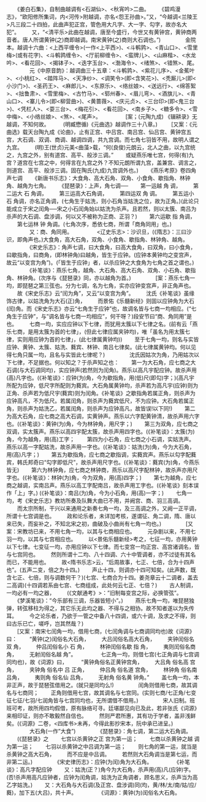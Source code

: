 <!-- { "loadSidebar": true } -->
　　《姜白石集》，自制曲越调有<石湖仙>、<秋宵吟>二曲。
　　《碧鸡漫志》，“欧阳修所集词，内<河传>附越调，亦名<怨王孙曲>。”又，“今越调<兰陵王>凡三段二十四拍，此曲声犯正宫，管色用大凡字、大一字、勾字，故亦名大犯”。
　　又，“<清平乐>此曲在越调，唐至今盛行，今世又有黄钟宫，黄钟商两音者。唐人所谓黄钟(之)商即越调。南宋黄钟(之)商则大石调也。”)
　　 
　　金院本。越调十六曲：<上西平缠令>(一作<上平西>)、<斗鹌鹑>、<青山口>、<雪里梅>(或有花字)、<斗鹌鹑缠令>、<厅前柳缠令>、<蛮牌儿>、<山麻楷>、<水龙吟>、<看花回>、<揭钵子>、<迭字玉台>、<渤海令>、<绪煞>、<错煞>、尾。
　　 
　　元《中原音韵》：越调曲三十五章：<斗鹌鹑>、<紫花儿序>、<金蕉叶>、<小桃红>、<踏阵马>、<天净纱>、<调笑令>(即<含笑花>)、<秃厮儿>(即<小沙门>)、<圣药王>、<麻郎儿>、<东原乐>、<络丝娘>、<送远行>、<绵答絮>、<拙鲁肃>、<雪里梅>、<古竹马>、<郓州春>、<眉儿弯>、<酒旗儿>、<青山口>、<寨儿令>(即<柳营曲>)、<黄蔷薇>、<庆元贞>、<三台印>(即<鬼三台>)、<凭栏人>、<耍三台>、<梅花引>、<看花回>、<南乡子>、<糖多令>、<雪中梅>、<小络丝娘>、<煞>、<尾声>。
　　 
　　[案；(元陶九成) 《辍耕录》无越调，不知何故。
　　 (明臧懋循)《元曲选》越调作三十八章。)
　　 [又案：《元曲选》载天台陶九成《论曲》，止有正宫、中吕宫、南吕宫、仙吕宫、黄钟宫五宫，大石调、双调、商调、越调四调，共九宫调。而七角七羽皆不用，故明人谓之九宫。
　　(明)王(世贞)元美<曲藻>载，“何(良俊)元朗云，北人之曲，以九宫统之，九宫之外，别有道宫、高平、般涉三调。”
　　或疑燕乐唯七宫，何得(有)九宫？道宫在七宫之中，何得言在九宫之外？不知元朗所谓九宫，盖兼宫、调言之，则道宫、高平、般涉三调。固在陶氏(九成)九宫调外也。)
　　《燕乐考原》卷四角声七调
　　《新唐书乐志》：大食角、高大石角、双角、小食角、歇指角、林钟角、越角为七角。
　　《琵琶录》：上声，角七调──
　　第一运越  角  调，
　　第二运大 石 角调，
　　第三运高大石角调，
　　第四运双  角  调。
　　第五运小 石 角调，亦名正角调，(七角生于姑洗，则小石角当姑洗之位，故为正角。)(此论只能成立于宋之闰角──宋之小石闰角始以姑洗为杀声。且若然，则以太簇、南吕为杀声的大石调、盘涉调，何以又不被称为正商、正羽？)
　　第六运歇 指 角调，
　　第七运林 钟 角调。(七角次序，悉依七商，所谓「商角同用」也。)
　　 
　　又：商、角同用。
　　 
　　<辽史乐志>：沙识旦，(《隋志》：三曰沙识，即角声也。)大食角，高大石角，双角、小食角、歇指角、林钟角、越角。
　　 
　　《宋史乐志》：角声七调，曰大食角，曰高大食角，曰双角，曰小食角，曰歇指角，曰商角，(即林钟角)曰越角，皆生于应钟。(应钟本黄钟均之变宫声，故云“以变宫为角”)。(「皆生于应钟」者，以杀应钟之大食角为七角之首之谓也。)
　　 
　　《补笔谈》：燕乐七角，越角、大石角、高大石角、双角、小石角、歇指角、林钟角。(次序与《琵琶录》同，亦以越角为首。)
　　 
　　[案：燕乐七角一均，即琵琶之第三弦也。分为七调，名为七角，实亦应钟变宫声，非正角声也。
　　故《宋史乐志》云“闰为角”，又云“以变宫为角”。
　　沈氏《补笔谈》虽缘饰古律，以姑洗角为大石(正)角，
　　而景佑《乐髓新经》则固以应钟角为大石(闰)角。而《宋史乐志》亦云“七角生于应钟”也，故调名皆与七商一均相应。(“七角生于应钟”，与”调名皆与七商一均相应”，何干呀？)段安节曰“商、角同用”是也。
　　七商一均，实应应钟以下七律，而犹用太簇以下七律之名。(前有云「燕乐七商，是用太簇为首的七律」，(但此七律应属夹钟均)，唯「虽名为用太簇七律，实则用应钟为首的七律」，(此七律属黄钟均))
　　至于七角一均，则名与实皆应钟、黄钟、太簇、姑洗、蕤宾、林钟、南吕七律矣。(此七律属黄钟均。何以见得七角只属一均，且名与实皆此七律呢？)
　　 
　　沈氏因姑次为角，乃用姑次以下七律，不足据也。何以知之？于杀声知之也：
　　第一为大石角，应七商之大石调(与大石调同均)，实应钟声(若然则为闰角)。燕乐以高凡宇配应钟。故杀声用(高)凡字也。(《补笔谈》：应钟(为)角，今为歇指角，用(低)尺(即勾)字；)(高凡宇所配为应钟，低尺字所配则为蕤宾。大石角属黄钟均，杀声若为高凡宇(应钟)则为正角、杀声若为低尺宇(蕤宾)则为闰角。《补笔谈》之歇指角若属正角，则杀声为应钟高凡，不为低尺。若属闰角，则杀声为蕤宾低尺，不为应钟。大石角若属正角，则杀声为姑洗乙，若属闰角，则杀声为应钟高凡，故皆误!以下同!)
　　第二为高大石角，应七商之高大石调，实黄钟声。燕乐以六字配黄钟清，故杀声用六字也。(《补笔谈》：黄钟(为)角，今为林钟角，用尺字；)
　　第三为双角，应七商之双调，实太簇声。燕乐以高四宇配太簇，故杀声用四字也。(《补笔谈》：太簇(为)角，今为越角，用(高)工字；
　　第四为小石角，应七商之小石调，实姑洗声。燕乐以高一字配姑洗，故杀声用一字也。(《补笔谈》：姑洗(为)角，今为大石角，用(高)凡字；)
　　第五为歇指角，应七商之歇指调，实蕤宾声。燕乐以勾字配蕤宾，韩氏邦奇曰“勾字即低尺”，故杀声用尺字也。(《补笔谈》：蕤宾(为)角，今燕乐皆无)
　　第六为林钟角，应七商之林钟商，燕乐以高尺字配林钟，故杀声亦用尺字也。(《补笔谈》：林钟(为)角，今为双角，用(高)四字；)
　　第七为越角，应七商之越调，实南吕声。燕乐以高工字配南吕，故杀声用工字也。(《补笔谈》刻本误作「上」字。) (《补笔谈》：南吕(为)角，今为小石角，用(高)一字；)
　　七角一均，考《宋史乐志》教坊所奏及队舞大曲已不用，并阙宫、商、羽三高调。
　　而太宗所制，干兴以来通用之新奏七角一均，及三高调之外，又阙一正平调，所谓十七宫调是也。
　　政和论乐者，未详加考核，遂谓征、角二调，隋、唐以来已失，而妄补之，不知北宋之初，曲破及小曲尚有七角一均也。)
　　 
　　[又案：宋教坊已来，不用七角一均，以其与七商相应也。
　　元杂剧以来，不用七羽一均，以其与七宫相应也。
　　以<景佑乐髓新经>考之，七征一均，亦用黄钟以下七律。七变征一均，亦用应钟以下七律。而七变宫一均正宫、高宫诸调名，皆与七宫同也。
　　然则所谓十二均、八十四调、六十中管调者，亦不过徒有其名而已，不能用也。
　　故<隋书乐志>云，“后周故事，七正、七倍，合为十四声也”。(五声二变，倍之为十四。)
　　声止十四，则调亦十四可知矣。(此声数，既含七正、七倍，则与调数何干？)(七宫、七商合为十四。姜尧章云十二调者，盖去二高调)(十四调若系由七宫、七商组成，此处何云七正、七倍？)
　　古人制调，一均必有一均之器，
　　(《文献通考》>：”旧制每变宫之际，必换管弦”。
　　《梦溪笔谈》：”今乐部有三调，乐器皆短小”。)
　　燕乐七角一均，唯琵琶独弹，转弦移柱为得之，其它乐无此均之器、不得与之相协。故不知者遂以为失传耳。
　　今之论乐者，乃欲于一管之中备八十四调，或六十调，及求之不得，则曰古乐已亡，嗟呼，岂其然哉？)
　　  
　　[又案：南宋七闰角一均，借用七商，(七闰角调与七商调同均也)故《词源》曰：
　　“黄钟(之)闰俗名大石角，
　　大吕闰俗名高大石角，
　　夹钟闰俗名双    角，
　　仲吕闰俗名小 石 角，
　　林钟闰俗名歇 指 角，
　　夷则闰俗名商    角，
　　无射闰俗名越    角”。
　　 
　　七正角一均，则借七宫(七正角调与七宫调同均也)，故《词源》曰，
　　  “黄钟角俗名正黄钟宫角，
　　大吕角  俗名高    宫角，
　　夹钟角  俗名中 吕 正角，
　　仲吕角  俗名道    宫角，
　　林钟角  俗名南    吕角，
　　夷则角  俗名仙    吕角，
　　无射角  俗名黄    钟角。”
　　盖七角一均，本非正声，故于琵琶弦借用之。(就只是同均么!)
　　 
　　闰角则借用七商，故其调名与七商同；
　　正角则借用七宫，故其调名与七宫同。(实则七商/七正角/七变征七征/七羽/七润角皆与七宫同均也，无所谓借不借用。)
　　 
　　宋人旧制。班班可考，故所用四均假借，原有脉络可寻。廷堪鄙见向已及此，若非张氏《词源》来相印证，则亦不敢毅然自信也。
　　然则严君所惠，其有功于学者，盖非浅鲜矣。(《词源》二卷，<四库书>未再，今得此影抄宋本，阮中承已进呈。)
　　 
　　大石角(一作”大食”)
　　 
　　《琵琶录》：角七调，第二运大石角调。
　　(《琵琶录》之
　　七宫以杀黄钟之正  宫为第一运；
　　七商以杀黄钟之越  调为第一运；
　　七羽以杀黄钟之中吕调为第一运；
　　则七角的第一运，就当是杀黄钟之高大石角，
　　而不应是中吕调。
　　若然则大石角调当是第七运，而非第二运。)
　　 
　　《宋史律历志》：应钟(为闰)角为大石角。
　　 
　　《补笔谈》：高凡字配应钟
　　又：姑洗(正？)角今为大石角，杀声用(高)凡(应钟)字。(否!杀声用高凡应钟者，应钟为闰角调，姑洗为正角调者，顾名思义，杀声当为高乙字姑洗。)
　　又：大石角与大石调(及正宫、盘涉调)同(均，黄/林/太/南/姑/应/蕤)，加下五(大吕)，共十声。
　　 
　　《词源》：黄钟(为)闰俗名大石角。
　　               
